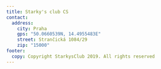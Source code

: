 ```yaml
---
title: Starky's club CS
contact:
  address:
    city: Praha
    gps: "50.0660539N, 14.4955483E"
    street: Strančická 1084/29
    zip: "15000"
footer:
  copy: Copyright StarkysClub 2019. All rights reserved
---
```

